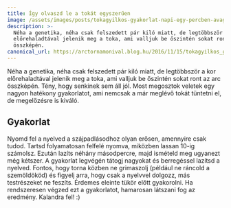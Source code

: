 ```yaml
---
title: Így olvaszd le a tokát egyszerűen
image: /assets/images/posts/tokagyilkos-gyakorlat-napi-egy-percben-avagy-hogyan-tuntesd-el-a-tokat-social.jpg
description: >-
  Néha a genetika, néha csak felszedett pár kiló miatt, de legtöbbször a kor
  előrehaladtával jelenik meg a toka, ami valljuk be őszintén sokat ront az arc
  összképén.
canonical_url: https://arctornamonival.blog.hu/2016/11/15/tokagyilkos_gyakorlat_napi_egy_percben_avagy_hogyan_tuntesd_el_a_tokat
---
```


Néha a genetika, néha csak felszedett pár kiló miatt, de legtöbbször a kor
előrehaladtával jelenik meg a toka, ami valljuk be őszintén sokat ront az arc
összképén. Tény, hogy senkinek sem áll jól. Most megosztok veletek egy nagyon
hatékony gyakorlatot, ami nemcsak a már meglévő tokát tüntetni el, de
megelőzésre is kiváló.

## Gyakorlat

Nyomd fel a nyelved a szájpadlásodhoz olyan erősen, amennyire csak tudod. Tartsd
folyamatosan felfelé nyomva, miközben lassan 10-ig számolsz. Ezután lazíts
néhány másodpercre, majd ismételd meg ugyanezt még kétszer. A gyakorlat legvégén
tátogj nagyokat és berregéssel lazítsd a nyelved. Fontos, hogy torna közben ne
grimaszolj (például ne ráncold a szemöldököd) és figyelj arra, hogy csak a
nyelvvel dolgozz, más testrészeket ne feszíts. Érdemes eleinte tükör előtt
gyakorolni. Ha rendszeresen végzed ezt a gyakorlatot, hamarosan látszani fog az
eredmény. Kalandra fel! :)
